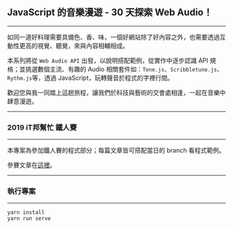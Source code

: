 ## JavaScript 的音樂漫遊 - 30 天探索 Web Audio！
---

如同一道好料理需要具備色、香、味，一個好網站除了好內容之外，也需要透過互動性更高的視覺、聽覺，來與內容相輔相成。

本系列將從 `Web Audio API` 出發，以說明搭配範例，從實作中逐步認識 API 規格；並挑選數個主流、有趣的 Audio 相關套件如：`Tone.js`、`Scribbletune.js`、`Rythm.js`等，透過 JavaScript，玩轉聲音於程式的字裡行間。

歡迎您與我一同踏上這趟旅程，讓我們於科技與藝術的交會處相逢，一起在音樂中肆意漫遊。

---
### 2019 iT邦幫忙 鐵人賽
---

本專案為參加鐵人賽的程式部分；每篇文章皆可搭配當日的 branch 看程式範例。

參賽文章在[這裡]()。

---
### 執行專案
---

```
yarn install
yarn run serve
```
